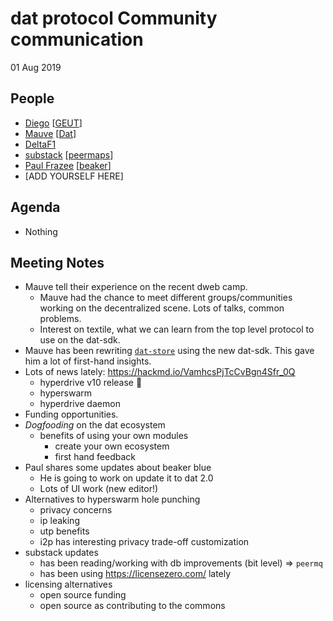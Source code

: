 # dat protocol Community communication

01 Aug 2019

## People

* [Diego](https://github.com/dpaez) [[GEUT](https://geutstudio.com)]
* [Mauve](https://github.com/rangermauve) [[Dat](datproject)]
* [DeltaF1](https://github.com/DeltaF1/)
* [substack](https://github.com/substack) [[peermaps](https://peermaps.org/)]
* [Paul Frazee](https://github.com/pfrazee) [[beaker]()]
* [ADD YOURSELF HERE]

## Agenda

* Nothing

## Meeting Notes

- Mauve tell their experience on the recent dweb camp.
  - Mauve had the chance to meet different groups/communities working on the decentralized scene. Lots of talks, common problems.
  - Interest on textile, what we can learn from the top level protocol to use on the dat-sdk.
- Mauve has been rewriting [`dat-store`](https://www.npmjs.com/package/dat-store) using the new dat-sdk. This gave him a lot of first-hand insights.
- Lots of news lately: https://hackmd.io/VamhcsPjTcCvBgn4Sfr_0Q
  - hyperdrive v10 release :tada:
  - hyperswarm
  - hyperdrive daemon
- Funding opportunities.
- _Dogfooding_ on the dat ecosystem
  - benefits of using your own modules
    - create your own ecosystem
    - first hand feedback
- Paul shares some updates about beaker blue
  - He is going to work on update it to dat 2.0
  - Lots of UI work (new editor!)
- Alternatives to hyperswarm hole punching
  - privacy concerns
  - ip leaking
  - utp benefits
  - i2p has interesting privacy trade-off customization
- substack updates
  - has been reading/working with db improvements (bit level) => `peermq`
  - has been using https://licensezero.com/ lately
- licensing alternatives
  - open source funding
  - open source as contributing to the commons

